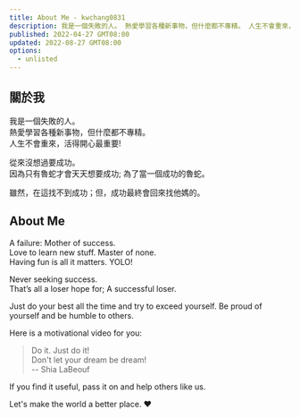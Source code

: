 ```yaml
---
title: About Me - kwchang0831
description: 我是一個失敗的人。 熱愛學習各種新事物，但什麼都不專精。 人生不會重來，活得開心最重要! 從來沒想過要成功。 因為只有魯蛇才會天天想要成功; 為了當一個成功的魯蛇。
published: 2022-04-27 GMT08:00
updated: 2022-08-27 GMT08:00
options:
  - unlisted
---
```


<script lang="ts">
  import Youtube from '$lib/components/youtube.svelte'
  import Profile from '$custom/profile.svelte'
</script>

<Profile subname="成功他媽．阿瑋" bio="{`🙈🙉🙊`}"/>

## 關於我

我是一個失敗的人。  
熱愛學習各種新事物，但什麼都不專精。  
人生不會重來，活得開心最重要!

從來沒想過要成功。  
因為只有魯蛇才會天天想要成功; 為了當一個成功的魯蛇。

雖然，在這找不到成功；但，成功最終會回來找他媽的。

## About Me

A failure: Mother of success.  
Love to learn new stuff. Master of none.  
Having fun is all it matters. YOLO!

Never seeking success.  
That’s all a loser hope for; A successful loser.

Just do your best all the time and try to exceed yourself. Be proud of yourself and be humble to others.

Here is a motivational video for you:

> Do it. Just do it!  
> Don't let your dream be dream!  
> -- Shia LaBeouf

<Youtube id="ZXsQAXx_ao0"/>

If you find it useful, pass it on and help others like us.

Let's make the world a better place. ❤️
